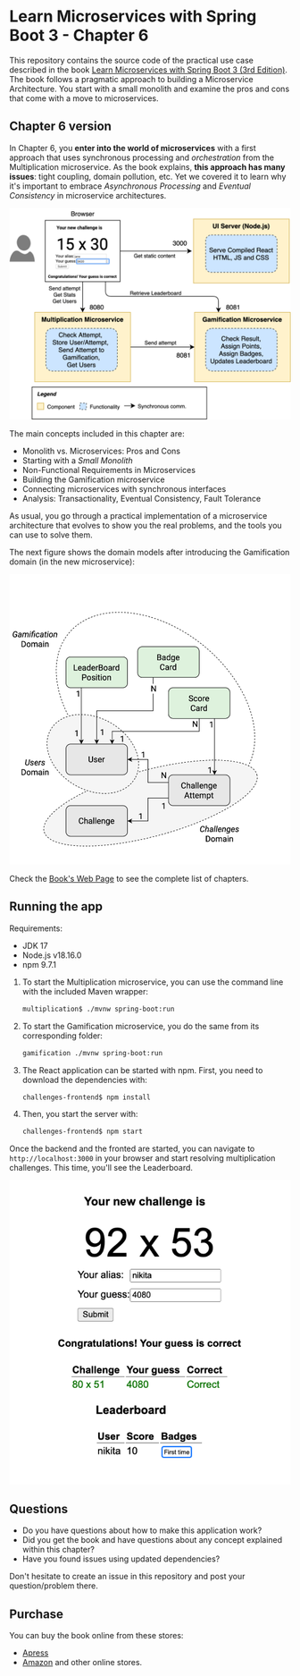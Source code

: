 # Learn Microservices with Spring Boot 3 - Chapter 6
This repository contains the source code of the practical use case described in the book [Learn Microservices with Spring Boot 3 (3rd Edition)](https://link.springer.com/book/10.1007/978-1-4842-9757-5).
The book follows a pragmatic approach to building a Microservice Architecture. You start with a small monolith and examine the pros and cons that come with a move to microservices.

## Chapter 6 version

In Chapter 6, you **enter into the world of microservices** with a first approach that uses synchronous processing and _orchestration_ from the Multiplication microservice. As the book explains, **this approach has many issues**: tight coupling, domain pollution, etc. Yet we covered it to learn why it's important to embrace _Asynchronous Processing_ and _Eventual Consistency_ in microservice architectures.

![Logical View - Chapter 6](resources/logical_views-Chapter6c.png)

The main concepts included in this chapter are:

* Monolith vs. Microservices: Pros and Cons
* Starting with a _Small Monolith_
* Non-Functional Requirements in Microservices
* Building the Gamification microservice
* Connecting microservices with synchronous interfaces
* Analysis: Transactionality, Eventual Consistency, Fault Tolerance

As usual, you go through a practical implementation of a microservice architecture that evolves to show you the real problems, and the tools you can use to solve them.

The next figure shows the domain models after introducing the Gamification domain (in the new microservice):

![Domain model](resources/business_model-Chapter6.png)

Check the [Book's Web Page](https://tpd.io/book-extra) to see the complete list of chapters.

## Running the app

Requirements:

* JDK 17
* Node.js v18.16.0
* npm 9.7.1

1. To start the Multiplication microservice, you can use the command line with the included Maven wrapper:
    ```bash
    multiplication$ ./mvnw spring-boot:run
    ```
2. To start the Gamification microservice, you do the same from its corresponding folder:
    ```bash
    gamification ./mvnw spring-boot:run
    ```
2. The React application can be started with npm. First, you need to download the dependencies with:
    ```bash
    challenges-frontend$ npm install
    ```
3. Then, you start the server with:
    ```bash
    challenges-frontend$ npm start
    ```

Once the backend and the fronted are started, you can navigate to `http://localhost:3000` in your browser and start resolving multiplication challenges. This time, you'll see the Leaderboard.

![Application - Screenshot](resources/app-leaderboard-1b.png)

## Questions

* Do you have questions about how to make this application work?
* Did you get the book and have questions about any concept explained within this chapter?
* Have you found issues using updated dependencies?

Don't hesitate to create an issue in this repository and post your question/problem there. 

## Purchase
You can buy the book online from these stores:
* [Apress](https://link.springer.com/book/10.1007/978-1-4842-9757-5)
* [Amazon](https://www.amazon.com/Learn-Microservices-Spring-Boot-Containerization/dp/1484297563)
and other online stores.
